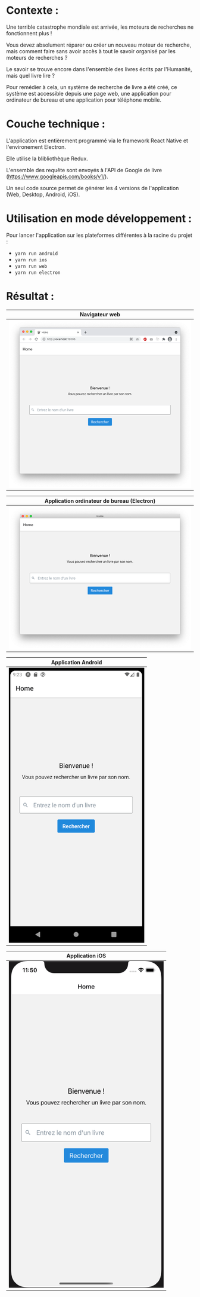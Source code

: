 # Contexte :

Une terrible catastrophe mondiale est arrivée, les moteurs de recherches ne fonctionnent plus !

Vous devez absolument réparer ou créer un nouveau moteur de recherche, mais comment faire sans avoir accès à tout le savoir organisé par les moteurs de recherches ?

Le savoir se trouve encore dans l'ensemble des livres écrits par l'Humanité, mais quel livre lire ?

Pour remédier à cela, un système de recherche de livre a été créé, ce système est accessible depuis une page web, une application pour ordinateur de bureau et une application pour téléphone mobile.

# Couche technique :

L'application est entièrement programmé via le framework React Native et l'environement Electron.

Elle utilise la blibliothèque Redux.

L'ensemble des requête sont envoyés à l'API de Google de livre (https://www.googleapis.com/books/v1/).

Un seul code source permet de générer les 4 versions de l'application (Web, Desktop, Android, iOS).

# Utilisation en mode développement :

Pour lancer l'application sur les plateformes différentes à la racine du projet :
- `yarn run android` 
- `yarn run ios`
- `yarn run web`
- `yarn run electron`

# Résultat :

| Navigateur web  |
| - |
| ![web](./conception/chrome.png) |

| Application ordinateur de bureau (Electron)  |
| - |
| ![electron](./conception/electron.png) |

| Application Android  |
| - |
| ![android](./conception/android.png) |

| Application iOS  |
| - |
| ![ios](./conception/ios.png) |